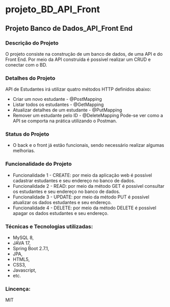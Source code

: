 # projeto_BD_API_Front

## Projeto Banco de Dados_API_Front End

### Descrição do Projeto
O projeto consiste na construção de um banco de dados, de uma API e do Front End. 
Por meio da API construída é possível realizar um CRUD e conectar com o BD.

### Detalhes do Projeto
API de Estudantes irá utilizar quatro métodos HTTP definidos abaixo:
- Criar um novo estudante - @PostMapping
- Listar todos os estudantes - @GetMapping
- Atualizar detalhes de um estudante - @PutMapping
- Remover um estudante pelo ID - @DeleteMapping
Pode-se ver como a API se comporta na prática utilizando o Postman.

### Status do Projeto
- O back e o front já estão funcionais, sendo necessário realizar algumas melhorias.

### Funcionalidade do Projeto
- Funcionalidade 1 - CREATE: por meio da aplicação web é possível cadastrar estudantes e seu endereço no banco de dados.
- Funcionalidade 2 - READ: por meio da método GET é possível consultar os estudantes e seu endereço no banco de dados.
- Funcionalidade 3 - UPDATE: por meio da método PUT é possível atualizar os dados estudantes e seu endereço.
- Funcionalidade 4 - DELETE: por meio da método DELETE é possível apagar os dados estudantes e seu endereço.


### Técnicas e Tecnologias utilizadas:
- MySQL 8, 
- JAVA 17, 
- Spring Boot 2.7.1, 
- JPA,
- HTML5,
- CSS3,
- Javascript,
- etc.

### Lincença:
MIT
 
